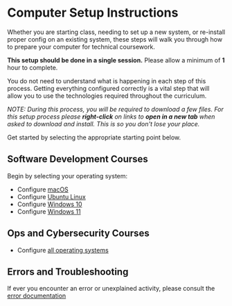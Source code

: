 # Computer Setup Instructions

Whether you are starting class, needing to set up a new system, or re-install proper config on an existing system, these steps will walk you through how to prepare your computer for technical coursework.

**This setup should be done in a single session.**  Please allow a minimum of **1** hour to complete.

You do not need to understand what is happening in each step of this process. Getting everything configured correctly is a vital step that will allow you to use the technologies required throughout the curriculum.

*NOTE: During this process, you will be required to download a few files. For this setup process please **right-click** on links to **open in a new tab** when asked to download and install.  This is so you don't lose your place.*

Get started by selecting the appropriate starting point below.

## Software Development Courses

Begin by selecting your operating system:

- Configure [macOS](./system-setup/mac/README.md)
- Configure [Ubuntu Linux](./system-setup/linux/README.md)
- Configure [Windows 10](./system-setup/windows/windows-10.md)
- Configure [Windows 11](./system-setup/windows/windows-11.md)

## Ops and Cybersecurity Courses

- Configure [all operating systems](./ops-setup/1-network.md)

## Errors and Troubleshooting

If ever you encounter an error or unexplained activity, please consult the [error documentation](./error/error.md)
